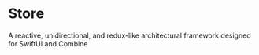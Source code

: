 # Store

A reactive, unidirectional, and redux-like architectural framework designed for SwiftUI and Combine
